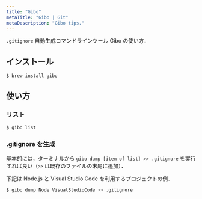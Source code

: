 ```yaml
---
title: "Gibo"
metaTitle: "Gibo | Git"
metaDescription: "Gibo tips."
---
```


`.gitignore` 自動生成コマンドラインツール Gibo の使い方．

## インストール

```sh
$ brew install gibo
```

## 使い方

### リスト

```sh
$ gibo list
```

### .gitignore を生成

基本的には，ターミナルから `gibo dump [item of list] >> .gitignore` を実行すれば良い（`>>` は既存のファイルの末尾に追加）．

下記は Node.js と Visual Studio Code を利用するプロジェクトの例．

```sh
$ gibo dump Node VisualStudioCode >> .gitignore
```
